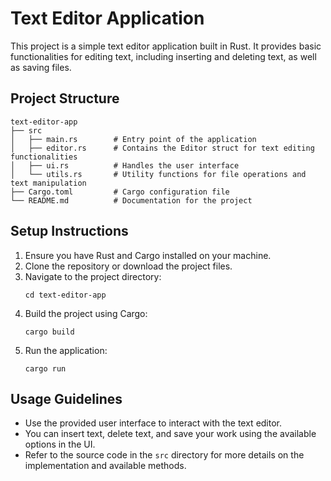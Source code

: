 # Text Editor Application

This project is a simple text editor application built in Rust. It provides basic functionalities for editing text, including inserting and deleting text, as well as saving files.

## Project Structure

```
text-editor-app
├── src
│   ├── main.rs        # Entry point of the application
│   ├── editor.rs      # Contains the Editor struct for text editing functionalities
│   ├── ui.rs          # Handles the user interface
│   └── utils.rs       # Utility functions for file operations and text manipulation
├── Cargo.toml         # Cargo configuration file
└── README.md          # Documentation for the project
```

## Setup Instructions

1. Ensure you have Rust and Cargo installed on your machine.
2. Clone the repository or download the project files.
3. Navigate to the project directory:
   ```
   cd text-editor-app
   ```
4. Build the project using Cargo:
   ```
   cargo build
   ```
5. Run the application:
   ```
   cargo run
   ```

## Usage Guidelines

- Use the provided user interface to interact with the text editor.
- You can insert text, delete text, and save your work using the available options in the UI.
- Refer to the source code in the `src` directory for more details on the implementation and available methods.